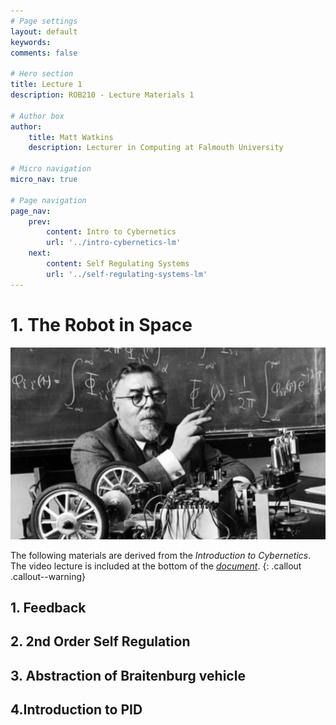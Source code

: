```yaml
---
# Page settings
layout: default
keywords:
comments: false

# Hero section
title: Lecture 1
description: ROB210 - Lecture Materials 1

# Author box
author:
    title: Matt Watkins
    description: Lecturer in Computing at Falmouth University

# Micro navigation
micro_nav: true

# Page navigation
page_nav:
    prev:
        content: Intro to Cybernetics
        url: '../intro-cybernetics-lm'
    next:
        content: Self Regulating Systems
        url: '../self-regulating-systems-lm'
---
```


# 1. The Robot in Space
![Hero Banner Image](images/norbert-weiner.jpg)

The following materials are derived from the *Introduction to Cybernetics*. The video lecture is included at the bottom of the [*document*](#video-lecture).
{: .callout .callout--warning}

## 1. Feedback
## 2. 2nd Order Self Regulation
## 3. Abstraction of Braitenburg vehicle
## 4.Introduction to PID
<!--stackedit_data:
eyJoaXN0b3J5IjpbLTE5ODYxMzI5MzRdfQ==
-->